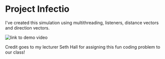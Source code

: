 # Project Infectio

I've created this simulation using multithreading, listeners, distance vectors and direction vectors.

![link to demo video](https://gitlab.com/spacecatbug/human-zombie-simulator/-/raw/master/Demo.gif)

Credit goes to my lecturer Seth Hall for assigning this fun coding problem to our class!
